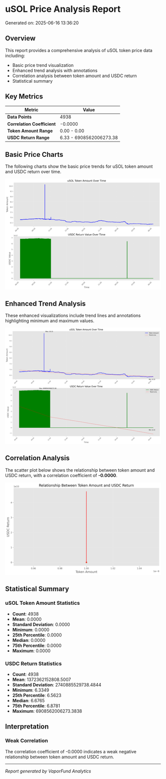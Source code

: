 # uSOL Price Analysis Report

Generated on: 2025-06-16 13:36:20

## Overview

This report provides a comprehensive analysis of uSOL token price data including:
- Basic price trend visualization
- Enhanced trend analysis with annotations
- Correlation analysis between token amount and USDC return
- Statistical summary

## Key Metrics

| Metric | Value |
|--------|-------|
| **Data Points** | 4938 |
| **Correlation Coefficient** | -0.0000 |
| **Token Amount Range** | 0.00 - 0.00 |
| **USDC Return Range** | 6.33 - 6908562006273.38 |

## Basic Price Charts

The following charts show the basic price trends for uSOL token amount and USDC return over time.

![uSOL Basic Price Charts](https://raw.githubusercontent.com/VaporFund/weekly-reports/main/chart_images/uSOL_price_charts.png)

## Enhanced Trend Analysis

These enhanced visualizations include trend lines and annotations highlighting minimum and maximum values.

![uSOL Enhanced Trend Charts](https://raw.githubusercontent.com/VaporFund/weekly-reports/main/chart_images/uSOL_price_charts_with_trend.png)

## Correlation Analysis

The scatter plot below shows the relationship between token amount and USDC return, with a correlation coefficient of **-0.0000**.

![uSOL Correlation Analysis](https://raw.githubusercontent.com/VaporFund/weekly-reports/main/chart_images/uSOL_relationship_chart.png)

## Statistical Summary

### uSOL Token Amount Statistics
- **Count**: 4938
- **Mean**: 0.0000
- **Standard Deviation**: 0.0000
- **Minimum**: 0.0000
- **25th Percentile**: 0.0000
- **Median**: 0.0000
- **75th Percentile**: 0.0000
- **Maximum**: 0.0000

### USDC Return Statistics
- **Count**: 4938
- **Mean**: 1372362152808.5007
- **Standard Deviation**: 2740885529738.4844
- **Minimum**: 6.3349
- **25th Percentile**: 6.5623
- **Median**: 6.6765
- **75th Percentile**: 6.8781
- **Maximum**: 6908562006273.3838

## Interpretation

### Weak Correlation

The correlation coefficient of -0.0000 indicates a weak negative relationship between token amount and USDC return.

---


*Report generated by VaporFund Analytics*
